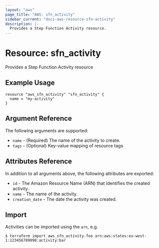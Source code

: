 ```yaml
---
layout: "aws"
page_title: "AWS: sfn_activity"
sidebar_current: "docs-aws-resource-sfn-activity"
description: |-
  Provides a Step Function Activity resource.
---
```


# Resource: sfn_activity

Provides a Step Function Activity resource

## Example Usage

```hcl
resource "aws_sfn_activity" "sfn_activity" {
  name = "my-activity"
}
```

## Argument Reference

The following arguments are supported:

* `name` - (Required) The name of the activity to create.
* `tags` - (Optional) Key-value mapping of resource tags

## Attributes Reference

In addition to all arguments above, the following attributes are exported:

* `id` - The Amazon Resource Name (ARN) that identifies the created activity.
* `name` - The name of the activity.
* `creation_date` - The date the activity was created.

## Import

Activities can be imported using the `arn`, e.g.

```
$ terraform import aws_sfn_activity.foo arn:aws:states:eu-west-1:123456789098:activity:bar
```
